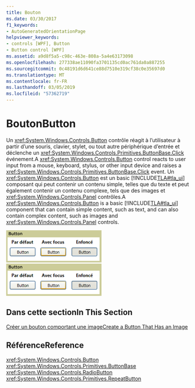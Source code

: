 ```yaml
---
title: Bouton
ms.date: 03/30/2017
f1_keywords:
- AutoGeneratedOrientationPage
helpviewer_keywords:
- controls [WPF], Button
- Button control [WPF]
ms.assetid: a9d8f5a5-c98c-463e-808a-5a4e63173098
ms.openlocfilehash: 277338ae11090fa3701135cd0ac761da0a887255
ms.sourcegitcommit: 0c48191d6d641ce88d7510e319cf38c0e35697d0
ms.translationtype: MT
ms.contentlocale: fr-FR
ms.lasthandoff: 03/05/2019
ms.locfileid: "57362719"
---
```

# <a name="button"></a><span data-ttu-id="aafef-102">Bouton</span><span class="sxs-lookup"><span data-stu-id="aafef-102">Button</span></span>
<span data-ttu-id="aafef-103">Un <xref:System.Windows.Controls.Button> contrôle réagit à l’utilisateur à partir d’une souris, clavier, stylet, ou tout autre périphérique d’entrée et déclenche un <xref:System.Windows.Controls.Primitives.ButtonBase.Click> événement.</span><span class="sxs-lookup"><span data-stu-id="aafef-103">A <xref:System.Windows.Controls.Button> control reacts to user input from a mouse, keyboard, stylus, or other input device and raises a <xref:System.Windows.Controls.Primitives.ButtonBase.Click> event.</span></span> <span data-ttu-id="aafef-104">Un <xref:System.Windows.Controls.Button> est un basic [!INCLUDE[TLA#tla_ui](../../../../includes/tlasharptla-ui-md.md)] composant qui peut contenir un contenu simple, telles que du texte et peut également contenir un contenu complexe, tels que des images et <xref:System.Windows.Controls.Panel> contrôles.</span><span class="sxs-lookup"><span data-stu-id="aafef-104">A <xref:System.Windows.Controls.Button> is a basic [!INCLUDE[TLA#tla_ui](../../../../includes/tlasharptla-ui-md.md)] component that can contain simple content, such as text, and can also contain complex content, such as images and <xref:System.Windows.Controls.Panel> controls.</span></span>  
  
 <span data-ttu-id="aafef-105">![États de bouton](./media/ss-ctl-buttons.bmp "SS_CTL_buttons")</span><span class="sxs-lookup"><span data-stu-id="aafef-105">![Button states](./media/ss-ctl-buttons.bmp "SS_CTL_buttons")</span></span>  
  
## <a name="in-this-section"></a><span data-ttu-id="aafef-106">Dans cette section</span><span class="sxs-lookup"><span data-stu-id="aafef-106">In This Section</span></span>  
 [<span data-ttu-id="aafef-107">Créer un bouton comportant une image</span><span class="sxs-lookup"><span data-stu-id="aafef-107">Create a Button That Has an Image</span></span>](how-to-create-a-button-that-has-an-image.md)  
  
## <a name="reference"></a><span data-ttu-id="aafef-108">Référence</span><span class="sxs-lookup"><span data-stu-id="aafef-108">Reference</span></span>  
 <xref:System.Windows.Controls.Button>  
 <xref:System.Windows.Controls.Primitives.ButtonBase>  
 <xref:System.Windows.Controls.RadioButton>  
 <xref:System.Windows.Controls.Primitives.RepeatButton>
